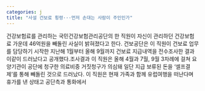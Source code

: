 ```yaml
---
categories: j
title: "사설 건보료 횡령···먼저 손대는 사람이 주인인가"
---
```

건강보험료를 관리하는 국민건강보험관리공단의 한 직원이 자신이 관리하던 건강보험료 가운데 46억원을 빼돌린 사실이 밝혀졌다고 한다. 건보공단은 이 직원이 건보료 업무를 담당하기 시작한 지난해 1월부터 올해 9월까지 건보료 지급내역을 전수조사한 결과 이같이 드러났다고 공개했다.조사결과 이 직원은 올해 4월과 7월, 9월 3차례에 걸쳐 요양기관이 공단에 청구한 의료비중 거짓청구가 의심돼 일단 지급 보류된 돈을 ‘셀프결제’를 통해 빼돌린 것으로 드러났다. 이 직원은 현재 가족과 함께 유럽여행을 떠난다며 휴가를 낸 상태고 공단측과 통화에서